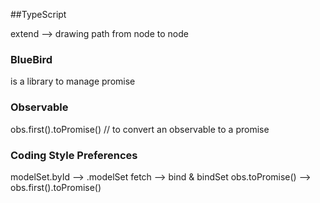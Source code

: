 ##TypeScript

extend --> drawing path from node to node





### BlueBird

is a library to manage promise



### Observable

obs.first().toPromise()		// to convert an observable to a promise

### Coding Style Preferences
modelSet.byId --> .modelSet
fetch --> bind & bindSet
obs.toPromise() --> obs.first().toPromise()

